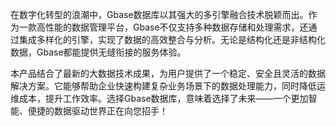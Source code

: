 在数字化转型的浪潮中，Gbase数据库以其强大的多引擎融合技术脱颖而出。作为一款高性能的数据管理平台，Gbase不仅支持多种数据存储和处理需求，还通过集成多样化的引擎，实现了数据的高效整合与分析。无论是结构化还是非结构化数据，Gbase都能提供无缝衔接的服务体验。

本产品结合了最新的大数据技术成果，为用户提供了一个稳定、安全且灵活的数据解决方案。它能够帮助企业快速构建复杂业务场景下的数据处理能力，同时降低运维成本，提升工作效率。选择Gbase数据库，意味着选择了未来——一个更加智能、便捷的数据驱动世界正在向您招手！
